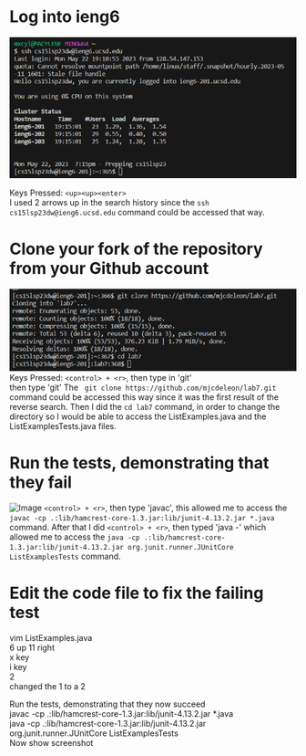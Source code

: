 # Log into ieng6
![Image](LoggingIn.png)  


Keys Pressed: `<up><up><enter>`  
I used 2 arrows up in the search history since the `ssh cs15lsp23dw@ieng6.ucsd.edu` command could be accessed that way.
  

# Clone your fork of the repository from your Github account  
![Image](GitCloning7.png)
Keys Pressed: `<control> + <r>`, then type in 'git'  
then type 'git' The ` git clone https://github.com/mjcdeleon/lab7.git` command could be accessed this way since it was the first result of the reverse search. Then I did the `cd lab7` command, in order to change the directory so I would be able to access the ListExamples.java and the ListExamplesTests.java files.  

# Run the tests, demonstrating that they fail 
![Image](TestFailures.png)
`<control> + <r>`, then type 'javac', this allowed me to access the `javac -cp .:lib/hamcrest-core-1.3.jar:lib/junit-4.13.2.jar *.java` command. After that I did `<control> + <r>`, then typed 'java -' which allowed me to access the `java -cp .:lib/hamcrest-core-1.3.jar:lib/junit-4.13.2.jar org.junit.runner.JUnitCore ListExamplesTests` command.



# Edit the code file to fix the failing test  

vim ListExamples.java  
6 up 
11 right  
x key  
i key  
2  
changed the 1 to a 2  


Run the tests, demonstrating that they now succeed  
javac -cp .:lib/hamcrest-core-1.3.jar:lib/junit-4.13.2.jar *.java  
java -cp .:lib/hamcrest-core-1.3.jar:lib/junit-4.13.2.jar org.junit.runner.JUnitCore ListExamplesTests  
Now show screenshot

